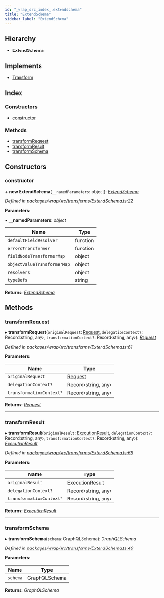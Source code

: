 ```yaml
---
id: "_wrap_src_index_.extendschema"
title: "ExtendSchema"
sidebar_label: "ExtendSchema"
---
```


## Hierarchy

* **ExtendSchema**

## Implements

* [Transform](/docs/api/interfaces/_utils_src_index_.transform)

## Index

### Constructors

* [constructor](_wrap_src_index_.extendschema.md#constructor)

### Methods

* [transformRequest](_wrap_src_index_.extendschema.md#transformrequest)
* [transformResult](_wrap_src_index_.extendschema.md#transformresult)
* [transformSchema](_wrap_src_index_.extendschema.md#transformschema)

## Constructors

###  constructor

\+ **new ExtendSchema**(`__namedParameters`: object): *[ExtendSchema](_wrap_src_index_.extendschema)*

*Defined in [packages/wrap/src/transforms/ExtendSchema.ts:22](https://github.com/ardatan/graphql-tools/blob/master/packages/wrap/src/transforms/ExtendSchema.ts#L22)*

**Parameters:**

▪ **__namedParameters**: *object*

Name | Type |
------ | ------ |
`defaultFieldResolver` | function |
`errorsTransformer` | function |
`fieldNodeTransformerMap` | object |
`objectValueTransformerMap` | object |
`resolvers` | object |
`typeDefs` | string |

**Returns:** *[ExtendSchema](_wrap_src_index_.extendschema)*

## Methods

###  transformRequest

▸ **transformRequest**(`originalRequest`: [Request](/docs/api/interfaces/_utils_src_index_.request), `delegationContext?`: Record‹string, any›, `transformationContext?`: Record‹string, any›): *[Request](/docs/api/interfaces/_utils_src_index_.request)*

*Defined in [packages/wrap/src/transforms/ExtendSchema.ts:61](https://github.com/ardatan/graphql-tools/blob/master/packages/wrap/src/transforms/ExtendSchema.ts#L61)*

**Parameters:**

Name | Type |
------ | ------ |
`originalRequest` | [Request](/docs/api/interfaces/_utils_src_index_.request) |
`delegationContext?` | Record‹string, any› |
`transformationContext?` | Record‹string, any› |

**Returns:** *[Request](/docs/api/interfaces/_utils_src_index_.request)*

___

###  transformResult

▸ **transformResult**(`originalResult`: [ExecutionResult](/docs/api/interfaces/_utils_src_index_.executionresult), `delegationContext?`: Record‹string, any›, `transformationContext?`: Record‹string, any›): *[ExecutionResult](/docs/api/interfaces/_utils_src_index_.executionresult)*

*Defined in [packages/wrap/src/transforms/ExtendSchema.ts:69](https://github.com/ardatan/graphql-tools/blob/master/packages/wrap/src/transforms/ExtendSchema.ts#L69)*

**Parameters:**

Name | Type |
------ | ------ |
`originalResult` | [ExecutionResult](/docs/api/interfaces/_utils_src_index_.executionresult) |
`delegationContext?` | Record‹string, any› |
`transformationContext?` | Record‹string, any› |

**Returns:** *[ExecutionResult](/docs/api/interfaces/_utils_src_index_.executionresult)*

___

###  transformSchema

▸ **transformSchema**(`schema`: GraphQLSchema): *GraphQLSchema*

*Defined in [packages/wrap/src/transforms/ExtendSchema.ts:49](https://github.com/ardatan/graphql-tools/blob/master/packages/wrap/src/transforms/ExtendSchema.ts#L49)*

**Parameters:**

Name | Type |
------ | ------ |
`schema` | GraphQLSchema |

**Returns:** *GraphQLSchema*
